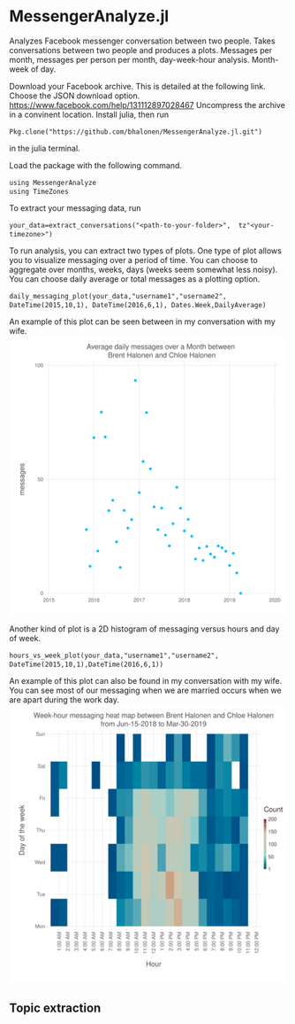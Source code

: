 # MessengerAnalyze.jl
Analyzes Facebook messenger conversation between two people.
Takes conversations between two people and produces a plots. Messages per month, messages per person per month, day-week-hour analysis. Month-week of day.


Download your Facebook archive. This is detailed at the following link. Choose the JSON download option.
https://www.facebook.com/help/131112897028467
Uncompress the archive in a convinent location. 
Install julia, then run 
```
Pkg.clone("https://github.com/bhalonen/MessengerAnalyze.jl.git")
```
in the julia terminal.

Load the package with the following command.
```
using MessengerAnalyze
using TimeZones
```

To extract your messaging data, run
```
your_data=extract_conversations("<path-to-your-folder>",  tz"<your-timezone>")
```
To run analysis, you can extract two types of plots. One type of plot allows you to visualize messaging over a period of time. You can choose to aggregate over months, weeks, days (weeks seem somewhat less noisy). You can choose daily average or total messages as a plotting option.
```
daily_messaging_plot(your_data,"username1","username2", DateTime(2015,10,1), DateTime(2016,6,1), Dates.Week,DailyAverage)
```
An example of this plot can be seen between in my conversation with my wife.
<img src="./images/total_messageing_CH_BH.svg" alt="Brent and Chloe daily averages" class="center">

Another kind of plot is a 2D histogram of messaging versus hours and day of week. 
```
hours_vs_week_plot(your_data,"username1","username2", DateTime(2015,10,1),DateTime(2016,6,1))
```
An example of this plot can also be found in my conversation with my wife. You can see most of our messaging when we are married occurs when we are apart during the work day.
<img src="./images/married_schedule_CH_BH.svg" alt="Brent and Chloe weekly messaging while married" class="center">

## Topic extraction